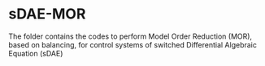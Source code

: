 # sDAE-MOR
The folder contains the codes to perform Model Order Reduction (MOR), based on balancing, for control systems of switched Differential Algebraic Equation (sDAE)

